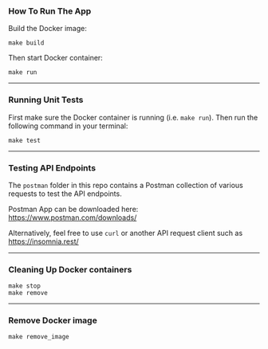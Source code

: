 ### How To Run The App
Build the Docker image:
```
make build
```

Then start Docker container:
```
make run
```

---

### Running Unit Tests
First make sure the Docker container is running (i.e. `make run`). Then run the following command in your terminal:
```
make test
```

---

### Testing API Endpoints
The `postman` folder in this repo contains a Postman collection of various requests to test the API endpoints.

Postman App can be downloaded here: https://www.postman.com/downloads/

Alternatively, feel free to use `curl` or another API request client such as https://insomnia.rest/

---

### Cleaning Up Docker containers
```
make stop
make remove
```
---
### Remove Docker image
```
make remove_image
```